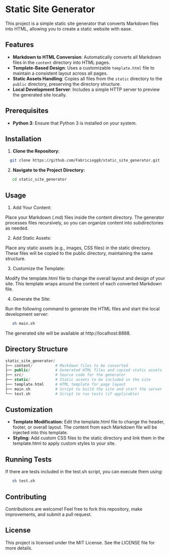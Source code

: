 # Static Site Generator

This project is a simple static site generator that converts Markdown files into HTML, allowing you to create a static website with ease.

## Features

- **Markdown to HTML Conversion**: Automatically converts all Markdown files in the `content` directory into HTML pages.
- **Template-Based Design**: Uses a customizable `template.html` file to maintain a consistent layout across all pages.
- **Static Assets Handling**: Copies all files from the `static` directory to the `public` directory, preserving the directory structure.
- **Local Development Server**: Includes a simple HTTP server to preview the generated site locally.

## Prerequisites

- **Python 3**: Ensure that Python 3 is installed on your system.

## Installation

1. **Clone the Repository**:

 ```bash
   git clone https://github.com/Fabriciogg8/static_site_generator.git
 ```

2. **Navigate to the Project Directory:**
 ```bash
    cd static_site_generator
 ```
## Usage

1. Add Your Content:

Place your Markdown (.md) files inside the content directory. The generator processes files recursively, so you can organize content into subdirectories as needed.

2. Add Static Assets:

Place any static assets (e.g., images, CSS files) in the static directory. These files will be copied to the public directory, maintaining the same structure.

3. Customize the Template:

Modify the template.html file to change the overall layout and design of your site. This template wraps around the content of each converted Markdown file.

4. Generate the Site:

Run the following command to generate the HTML files and start the local development server:
 ```bash
    sh main.sh
 ```
The generated site will be available at http://localhost:8888.

## Directory Structure

```php
static_site_generator/
├── content/          # Markdown files to be converted
├── public/           # Generated HTML files and copied static assets
├── src/              # Source code for the generator
├── static/           # Static assets to be included in the site
├── template.html     # HTML template for page layout
├── main.sh           # Script to build the site and start the server
└── test.sh           # Script to run tests (if applicable)
```

## Customization

* **Template Modification:** Edit the template.html file to change the header, footer, or overall layout. The content from each Markdown file will be injected into this template.
* **Styling:** Add custom CSS files to the static directory and link them in the template.html to apply custom styles to your site.

## Running Tests

If there are tests included in the test.sh script, you can execute them using:

 ```bash
    sh test.sh
 ```

## Contributing

Contributions are welcome! Feel free to fork this repository, make improvements, and submit a pull request.

## License

This project is licensed under the MIT License. See the LICENSE file for more details.